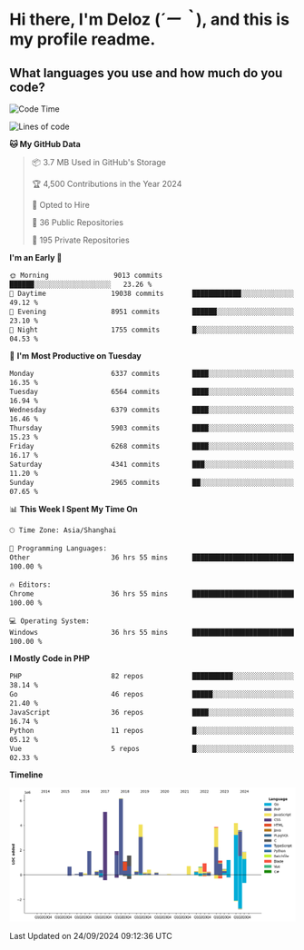 # **Hi there, I'm Deloz (*´ー｀*), and this is my profile readme.**

## **What languages you use and how much do you code?**

<!--START_SECTION:waka-->
![Code Time](http://img.shields.io/badge/Code%20Time-4%2C700%20hrs%2027%20mins-blue)

![Lines of code](https://img.shields.io/badge/From%20Hello%20World%20I%27ve%20Written-43.4%20million%20lines%20of%20code-blue)

**🐱 My GitHub Data** 

> 📦 3.7 MB Used in GitHub's Storage 
 > 
> 🏆 4,500 Contributions in the Year 2024
 > 
> 💼 Opted to Hire
 > 
> 📜 36 Public Repositories 
 > 
> 🔑 195 Private Repositories 
 > 
**I'm an Early 🐤** 

```text
🌞 Morning                9013 commits        ██████░░░░░░░░░░░░░░░░░░░   23.26 % 
🌆 Daytime                19038 commits       ████████████░░░░░░░░░░░░░   49.12 % 
🌃 Evening                8951 commits        ██████░░░░░░░░░░░░░░░░░░░   23.10 % 
🌙 Night                  1755 commits        █░░░░░░░░░░░░░░░░░░░░░░░░   04.53 % 
```
📅 **I'm Most Productive on Tuesday** 

```text
Monday                   6337 commits        ████░░░░░░░░░░░░░░░░░░░░░   16.35 % 
Tuesday                  6564 commits        ████░░░░░░░░░░░░░░░░░░░░░   16.94 % 
Wednesday                6379 commits        ████░░░░░░░░░░░░░░░░░░░░░   16.46 % 
Thursday                 5903 commits        ████░░░░░░░░░░░░░░░░░░░░░   15.23 % 
Friday                   6268 commits        ████░░░░░░░░░░░░░░░░░░░░░   16.17 % 
Saturday                 4341 commits        ███░░░░░░░░░░░░░░░░░░░░░░   11.20 % 
Sunday                   2965 commits        ██░░░░░░░░░░░░░░░░░░░░░░░   07.65 % 
```


📊 **This Week I Spent My Time On** 

```text
🕑︎ Time Zone: Asia/Shanghai

💬 Programming Languages: 
Other                    36 hrs 55 mins      █████████████████████████   100.00 % 

🔥 Editors: 
Chrome                   36 hrs 55 mins      █████████████████████████   100.00 % 

💻 Operating System: 
Windows                  36 hrs 55 mins      █████████████████████████   100.00 % 
```

**I Mostly Code in PHP** 

```text
PHP                      82 repos            ██████████░░░░░░░░░░░░░░░   38.14 % 
Go                       46 repos            █████░░░░░░░░░░░░░░░░░░░░   21.40 % 
JavaScript               36 repos            ████░░░░░░░░░░░░░░░░░░░░░   16.74 % 
Python                   11 repos            █░░░░░░░░░░░░░░░░░░░░░░░░   05.12 % 
Vue                      5 repos             █░░░░░░░░░░░░░░░░░░░░░░░░   02.33 % 
```



**Timeline**

![Lines of Code chart](https://raw.githubusercontent.com/deloz/deloz/main/assets/bar_graph.png)


 Last Updated on 24/09/2024 09:12:36 UTC
<!--END_SECTION:waka-->
